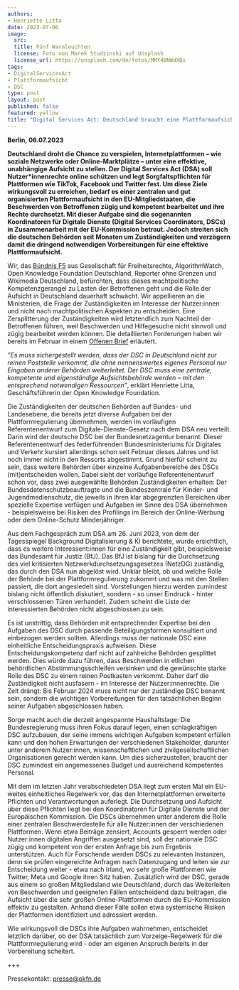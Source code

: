 ```yaml
---
authors:
- Henriette Litta
date: 2023-07-06
image:
  src:
  title: Fünf Warnleuchten
  license: Foto von Marek Studzinski auf Unsplash
  license_url: https://unsplash.com/de/fotos/MMY40NWdXBs
tags:
- DigitalServicesAct
- Plattformaufsicht
- DSC
type: post
layout: post
published: false
featured: yellow
title: "Digital Services Act: Deutschland braucht eine Plattformaufsicht, keine Poststelle"
---
```


**Berlin, 06.07.2023**

**Deutschland droht die Chance zu verspielen, Internetplattformen – wie soziale Netzwerke oder Online-Marktplätze – unter eine effektive, unabhängige Aufsicht zu stellen. Der Digital Services Act (DSA) soll Nutzer*innenrechte online schützen und legt Sorgfaltspflichten für Plattformen wie TikTok, Facebook und Twitter fest. Um diese Ziele wirkungsvoll zu erreichen, bedarf es einer zentralen und gut organisierten Plattformaufsicht in den EU-Mitgliedstaaten, die Beschwerden von Betroffenen zügig und kompetent bearbeitet und ihre Rechte durchsetzt. Mit dieser Aufgabe sind die sogenannten Koordinatoren für Digitale Dienste (Digital Services Coordinators, DSCs) in Zusammenarbeit mit der EU-Kommission betraut. Jedoch streiten sich die deutschen Behörden seit Monaten um Zuständigkeiten und verzögern damit die dringend notwendigen Vorbereitungen für eine effektive Plattformaufsicht.**

Wir, das [Bündnis F5](https://buendnis-f5.de/) aus Gesellschaft für Freiheitsrechte, AlgorithmWatch, Open Knowledge Foundation Deutschland, Reporter ohne Grenzen und Wikimedia Deutschland, befürchten, dass dieses machtpolitische Kompetenzgerangel zu Lasten der Betroffenen geht und die Rolle der Aufsicht in Deutschland dauerhaft schwächt. Wir appellieren an die Ministerien, die Frage der Zuständigkeiten im Interesse der Nutzer:innen und nicht nach machtpolitischen Aspekten zu entscheiden. Eine Zersplitterung der Zuständigkeiten wird letztendlich zum Nachteil der Betroffenen führen, weil Beschwerden und Hilfegesuche nicht sinnvoll und zügig bearbeitet werden können. Die detaillierten Forderungen haben wir bereits im Februar in einem [Offenen Brief](https://www.reporter-ohne-grenzen.de/fileadmin/Redaktion/meldung/2023/Offener_Brief_DSA.pdf) erläutert.

_"Es muss sichergestellt werden, dass der DSC in Deutschland nicht zur reinen Poststelle verkommt, die ohne nennenswertes eigenes Personal nur Eingaben anderer Behörden weiterleitet. Der DSC muss eine zentrale, kompetente und eigenständige Aufsichtsbehörde werden – mit den entsprechend notwendigen Ressourcen”_, erklärt Henriette Litta, Geschäftsführerin der Open Knowledge Foundation.

Die Zuständigkeiten der deutschen Behörden auf Bundes- und Landesebene, die bereits jetzt diverse Aufgaben bei der Plattformregulierung übernehmen, werden im vorläufigen Referentenentwurf zum Digitale-Dienste-Gesetz nach dem DSA neu verteilt. Darin wird der deutsche DSC bei der Bundesnetzagentur benannt. Dieser Referentenentwurf des federführenden Bundesministeriums für Digitales und Verkehr kursiert allerdings schon seit Februar dieses Jahres und ist noch immer nicht in den Ressorts abgestimmt. Grund hierfür scheint zu sein, dass weitere Behörden über einzelne Aufgabenbereiche des DSCs (mit)entscheiden wollen. Dabei sieht der vorläufige Referentenentwurf schon vor, dass zwei ausgewählte Behörden Zuständigkeiten erhalten: Der Bundesdatenschutzbeauftragte und die Bundeszentrale für Kinder- und Jugendmedienschutz, die jeweils in ihren klar abgegrenzten Bereichen über spezielle Expertise verfügen und Aufgaben im Sinne des DSA übernehmen - beispielsweise bei Risiken des Profilings im Bereich der Online-Werbung oder dem Online-Schutz Minderjähriger. 

Aus dem Fachgespräch zum DSA am 26. Juni 2023, von dem der Tagesspiegel Background Digitalisierung & KI berichtete, wurde ersichtlich, dass es weitere Interessent:innen für eine Zuständigkeit gibt, beispielsweise das Bundesamt für Justiz (BfJ). Das BfJ ist bislang für die Durchsetzung des viel kritisierten Netzwerkdurchsetzungsgesetzes (NetzDG) zuständig, das durch den DSA nun abgelöst wird. Unklar bleibt, ob und welche Rolle der Behörde bei der Plattformregulierung zukommt und was mit den Stellen passiert, die dort angesiedelt sind. Vorstellungen hierzu werden zumindest bislang nicht öffentlich diskutiert, sondern - so unser Eindruck - hinter verschlossenen Türen verhandelt. Zudem scheint die Liste der interessierten Behörden nicht abgeschlossen zu sein. 

Es ist unstrittig, dass Behörden mit entsprechender Expertise bei den Aufgaben des DSC durch passende Beteiligungsformen konsultiert und einbezogen werden sollten. Allerdings muss der nationale DSC eine einheitliche Entscheidungspraxis aufweisen. Diese Entscheidungskompetenz darf nicht auf zahlreiche Behörden gesplittet werden. Dies würde dazu führen, dass Beschwerden in etlichen behördlichen Abstimmungsschleifen versinken und die gewünschte starke Rolle des DSC zu einem reinen Postkasten verkommt. Daher darf die Zuständigkeit nicht ausfasern - im Interesse der Nutzer:innenrechte. Die Zeit drängt: Bis Februar 2024 muss nicht nur der zuständige DSC benannt sein, sondern die wichtigen Vorbereitungen für den tatsächlichen Beginn seiner Aufgaben abgeschlossen haben. 

Sorge macht auch die derzeit angespannte Haushaltslage: Die Bundesregierung muss ihren Fokus darauf legen, einen schlagkräftigen DSC aufzubauen, der seine immens wichtigen Aufgaben kompetent erfüllen kann und den hohen Erwartungen der verschiedenen Stakeholder, darunter unter anderem Nutzer:innen, wissenschaftlichen und zivilgesellschaftlichen Organisationen gerecht werden kann. Um dies sicherzustellen, braucht der DSC zumindest ein angemessenes Budget und ausreichend kompetentes Personal.

Mit dem im letzten Jahr verabschiedeten DSA liegt zum ersten Mal ein EU-weites einheitliches Regelwerk vor, das den Internetplattformen erweiterte Pflichten und Verantwortungen auferlegt. Die Durchsetzung und Aufsicht über diese Pflichten liegt bei den Koordinatoren für Digitale Dienste und der Europäischen Kommission. Die DSCs übernehmen unter anderem die Rolle einer zentralen Beschwerdestelle für alle Nutzer:innen der verschiedenen Plattformen. Wenn etwa Beiträge zensiert, Accounts gesperrt werden oder Nutzer:innen digitalen Angriffen ausgesetzt sind, soll der nationale DSC zügig und kompetent von der ersten Anfrage bis zum Ergebnis unterstützen. Auch für Forschende werden DSCs zu relevanten Instanzen, denn sie prüfen eingereichte Anfragen nach Datenzugang und leiten sie zur Entscheidung weiter - etwa nach Irland, wo sehr große Plattformen wie Twitter, Meta und Google ihren Sitz haben. Zusätzlich wird der DSC, gerade aus einem so großen Mitgliedsland wie Deutschland, durch das Weiterleiten von Beschwerden und geeigneten Fällen entscheidend dazu beitragen, die Aufsicht über die sehr großen Online-Plattformen durch die EU-Kommission effektiv zu gestalten. Anhand dieser Fälle sollen etwa systemische Risiken der Plattformen identifiziert und adressiert werden. 

Wie wirkungsvoll die DSCs ihre Aufgaben wahrnehmen, entscheidet letztlich darüber, ob der DSA tatsächlich zum Vorzeige-Regelwerk für die Plattformregulierung wird - oder am eigenen Anspruch bereits in der Vorbereitung scheitert. 

+++

Pressekontakt: presse@okfn.de
